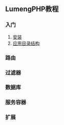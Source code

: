 ## LumengPHP教程

### 入门

1. [安装](chapters/introduction/install.md)
2. [应用目录结构](chapters/introduction/app-directory-structure.md)

### 路由

### 过滤器

### 数据库

### 服务容器

### 扩展
